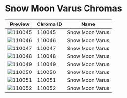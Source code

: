 # Snow Moon Varus Chromas



| Preview | Chroma ID | Name |
|---------|-----------|------|
| ![110045](https://raw.communitydragon.org/latest/plugins/rcp-be-lol-game-data/global/default/v1/champion-chroma-images/110/110045.png) | 110045 | Snow Moon Varus |
| ![110046](https://raw.communitydragon.org/latest/plugins/rcp-be-lol-game-data/global/default/v1/champion-chroma-images/110/110046.png) | 110046 | Snow Moon Varus |
| ![110047](https://raw.communitydragon.org/latest/plugins/rcp-be-lol-game-data/global/default/v1/champion-chroma-images/110/110047.png) | 110047 | Snow Moon Varus |
| ![110048](https://raw.communitydragon.org/latest/plugins/rcp-be-lol-game-data/global/default/v1/champion-chroma-images/110/110048.png) | 110048 | Snow Moon Varus |
| ![110049](https://raw.communitydragon.org/latest/plugins/rcp-be-lol-game-data/global/default/v1/champion-chroma-images/110/110049.png) | 110049 | Snow Moon Varus |
| ![110050](https://raw.communitydragon.org/latest/plugins/rcp-be-lol-game-data/global/default/v1/champion-chroma-images/110/110050.png) | 110050 | Snow Moon Varus |
| ![110051](https://raw.communitydragon.org/latest/plugins/rcp-be-lol-game-data/global/default/v1/champion-chroma-images/110/110051.png) | 110051 | Snow Moon Varus |
| ![110052](https://raw.communitydragon.org/latest/plugins/rcp-be-lol-game-data/global/default/v1/champion-chroma-images/110/110052.png) | 110052 | Snow Moon Varus |